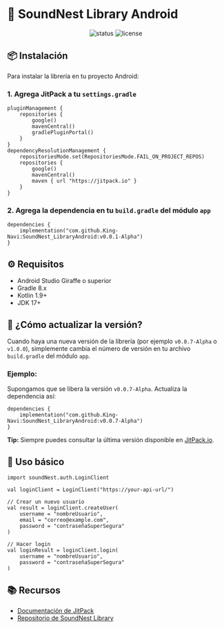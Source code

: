 <h1>🎵 SoundNest Library Android</h1>

<p align="center">
  <img src="https://img.shields.io/badge/Status-Stable-brightgreen" alt="status" />
  <img src="https://img.shields.io/badge/License-MIT-blue" alt="license" />
</p>

<h2>📦 Instalación</h2>

<p>Para instalar la librería en tu proyecto Android:</p>

<h3>1. Agrega JitPack a tu <code>settings.gradle</code></h3>

<pre><code>pluginManagement {
    repositories {
        google()
        mavenCentral()
        gradlePluginPortal()
    }
}
dependencyResolutionManagement {
    repositoriesMode.set(RepositoriesMode.FAIL_ON_PROJECT_REPOS)
    repositories {
        google()
        mavenCentral()
        maven { url "https://jitpack.io" }
    }
}
</code></pre>

<h3>2. Agrega la dependencia en tu <code>build.gradle</code> del módulo <code>app</code></h3>

<pre><code>dependencies {
    implementation("com.github.King-Navi:SoundNest_LibraryAndroid:v0.0.1-Alpha")
}
</code></pre>

<h2>⚙️ Requisitos</h2>

<ul>
    <li>Android Studio Giraffe o superior</li>
    <li>Gradle 8.x</li>
    <li>Kotlin 1.9+</li>
    <li>JDK 17+</li>
</ul>
<h2>📌 ¿Cómo actualizar la versión?</h2>

<p>Cuando haya una nueva versión de la librería (por ejemplo <code>v0.0.7-Alpha</code> o <code>v1.0.0</code>), simplemente cambia el número de versión en tu archivo <code>build.gradle</code> del módulo <code>app</code>.</p>

<h3>Ejemplo:</h3>

<p>Supongamos que se libera la versión <code>v0.0.7-Alpha</code>. Actualiza la dependencia así:</p>

<pre><code>dependencies {
    implementation("com.github.King-Navi:SoundNest_LibraryAndroid:v0.0.7-Alpha")
}
</code></pre>

<p><strong>Tip:</strong> Siempre puedes consultar la última versión disponible en <a href="https://jitpack.io/#King-Navi/SoundNest_LibraryAndroid" target="_blank">JitPack.io</a>.</p>
<h2>🚀 Uso básico</h2>

<pre><code>import soundNest.auth.LoginClient

val loginClient = LoginClient("https://your-api-url/")

// Crear un nuevo usuario
val result = loginClient.createUser(
    username = "nombreUsuario",
    email = "correo@example.com",
    password = "contraseñaSuperSegura"
)

// Hacer login
val loginResult = loginClient.login(
    username = "nombreUsuario",
    password = "contraseñaSuperSegura"
)
</code></pre>

<h2>📚 Recursos</h2>

<ul>
    <li><a href="https://jitpack.io">Documentación de JitPack</a></li>
    <li><a href="https://github.com/King-Navi/SoundNest_LibraryAndroid">Repositorio de SoundNest Library</a></li>
</ul>

